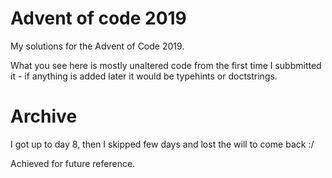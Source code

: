 # Advent of code 2019

My solutions for the Advent of Code 2019.

What you see here is mostly unaltered code from the first time I subbmitted it - if anything is
added later it would be typehints or doctstrings.

# Archive

I got up to day 8, then I skipped few days and lost the will to come back :/

Achieved for future reference.